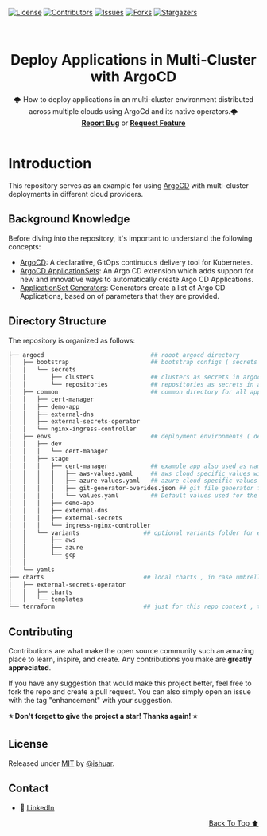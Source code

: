 <!-- PROJECT SHIELDS -->
<!--
*** declarations on the bottom of this document
managed within the footer file
-->
[![License][license-shield]][license-url] [![Contributors][contributors-shield]][contributors-url] [![Issues][issues-shield]][issues-url] [![Forks][forks-shield]][forks-url] [![Stargazers][stars-shield]][stars-url]

<div id="top"></div>
<!-- PROJECT LOGO -->
<br />
<div align="center">

  <h1 align="center"><strong>Deploy Applications in Multi-Cluster with ArgoCD</strong></h1>
  <p align="center">
    🌩️ How to deploy applications in an multi-cluster environment distributed across multiple clouds using ArgoCd and its native operators.🌩️
    <br/>
    <a href="https://github.com/ishuar/argocd-multi-cluster/issues"><strong>Report Bug</a></strong> or <a href="https://github.com/ishuar/argocd-multi-cluster/issues"><strong>Request Feature</a></strong>
    <br/>
    <br/>
  </p>
</div>

# Introduction

This repository serves as an example for using [ArgoCD](https://argo-cd.readthedocs.io/en/stable/) with multi-cluster deployments in different cloud providers.

## Background Knowledge

Before diving into the repository, it's important to understand the following concepts:

- [ArgoCD](https://argo-cd.readthedocs.io/en/stable/): A declarative, GitOps continuous delivery tool for Kubernetes.
- [ArgoCD ApplicationSets](https://argo-cd.readthedocs.io/en/stable/user-guide/application-set/): An Argo CD extension which adds support for new and innovative ways to automatically create Argo CD Applications.
- [ApplicationSet Generators](https://argo-cd.readthedocs.io/en/stable/operator-manual/applicationset/Generators/): Generators create a list of Argo CD Applications, based on of parameters that they are provided.

## Directory Structure

The repository is organized as follows:

```bash
├── argocd                              ## rooot argocd directory
│   ├── bootstrap                       ## bootstrap configs ( secrets , projects etc.)
│   │   └── secrets
│   │       ├── clusters                ## clusters as secrets in argocd management cluster
│   │       └── repositories            ## repositories as secrets in argocd management cluster
│   ├── common                          ## common directory for all applications need to deployment through all clusters
│   │   ├── cert-manager
│   │   ├── demo-app
│   │   ├── external-dns
│   │   ├── external-secrets-operator
│   │   └── nginx-ingress-controller
│   ├── envs                            ## deployment environments ( dev, stage , prod etc.)
│   │   ├── dev
│   │   │   └── cert-manager
│   │   ├── stage
│   │   │   ├── cert-manager            ## example app also used as namespace value in the applicationn set
│   │   │   │   ├── aws-values.yaml     ## aws cloud specific values will be merged with default values on the basis of cluster secret labels
│   │   │   │   ├── azure-values.yaml   ## azure cloud specific values will be merged with default values on the basis of cluster secret labels
│   │   │   │   ├── git-generator-overides.json ## git file generator for config management of appset, such as env
│   │   │   │   └── values.yaml         ## Default values used for the app deployments ( best practices )
│   │   │   ├── demo-app
│   │   │   ├── external-dns
│   │   │   ├── external-secrets
│   │   │   └── ingress-nginx-controller
│   │   └── variants                  ## optional variants folder for each cloud providers ( not used in this repo )
│   │       ├── aws
│   │       ├── azure
│   │       └── gcp
│   │
│   └── yamls
├── charts                            ## local charts , in case umbrella or custom chart is needed
│   ├── external-secrets-operator
│   │   ├── charts
│   │   └── templates
└── terraform                         ## just for this repo context , terraform configs for the infra provisioning
```

<!-- CONTRIBUTING -->
## Contributing

Contributions are what make the open source community such an amazing place to learn, inspire, and create. Any contributions you make are **greatly appreciated**.

If you have any suggestion that would make this project better, feel free to  fork the repo and create a pull request. You can also simply open an issue with the tag "enhancement" with your suggestion.


**⭐️ Don't forget to give the project a star! Thanks again! ⭐️**

<!-- LICENSE -->
## License

Released under [MIT](/LICENSE) by [@ishuar](https://github.com/ishuar).

<!-- CONTACT -->
## Contact

- 👯 [LinkedIn](https://linkedin.com/in/ishuar)

<p align="right"><a href="#top">Back To Top ⬆️</a></p>

<!-- MARKDOWN LINKS & IMAGES -->
<!-- https://www.markdownguide.org/basic-syntax/#reference-style-links -->

[contributors-url]: https://github.com/ishuar/argocd-multi-cluster/graphs/contributors
[contributors-shield]: https://img.shields.io/github/contributors/ishuar/argocd-multi-cluster?style=for-the-badge

[forks-url]: https://github.com/ishuar/argocd-multi-cluster/network/members
[forks-shield]: https://img.shields.io/github/forks/ishuar/argocd-multi-cluster?style=for-the-badge

[stars-url]: https://github.com/ishuar/argocd-multi-cluster/stargazers
[stars-shield]: https://img.shields.io/github/stars/ishuar/argocd-multi-cluster?style=for-the-badge

[issues-url]: https://github.com/ishuar/argocd-multi-cluster/issues
[issues-shield]: https://img.shields.io/github/issues/ishuar/argocd-multi-cluster?style=for-the-badge

[license-url]: https://github.com/ishuar/argocd-multi-cluster/blob/main/LICENSE
[license-shield]: https://img.shields.io/github/license/ishuar/argocd-multi-cluster?style=for-the-badge